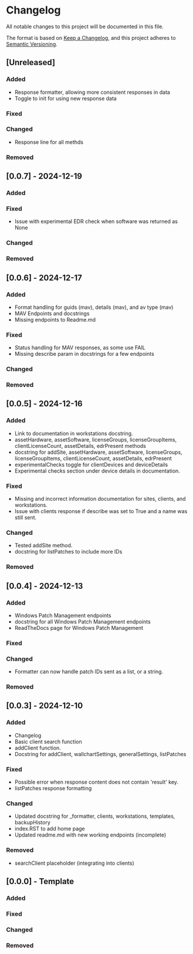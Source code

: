 # Changelog

All notable changes to this project will be documented in this file.

The format is based on [Keep a Changelog](https://keepachangelog.com/en/1.1.0/),
and this project adheres to [Semantic Versioning](https://semver.org/spec/v2.0.0.html).

## [Unreleased]

### Added

- Response formatter, allowing more consistent responses in data
- Toggle to init for using new response data

### Fixed

### Changed

- Response line for all methds

### Removed

## [0.0.7] - 2024-12-19

### Added

### Fixed

- Issue with experimental EDR check when software was returned as None

### Changed

### Removed

## [0.0.6] - 2024-12-17

### Added

- Format handling for guids (mav), details (mav), and av type (mav)
- MAV Endpoints and docstrings
- Missing endpoints to Readme.md

### Fixed

- Status handling for MAV responses, as some use FAIL
- Missing describe param in docstrings for a few endpoints

### Changed

### Removed

## [0.0.5] - 2024-12-16

### Added

- Link to documentation in workstations docstring.
- assetHardware, assetSoftware, licenseGroups, licenseGroupItems, clientLicenseCount, assetDetails, edrPresent methods
- docstring for addSite, assetHardware, assetSoftware, licenseGroups, licenseGroupItems, clientLicenseCount, assetDetails, edrPresent
- experimentalChecks toggle for clientDevices and deviceDetails
- Experimental checks section under device details in documentation.

### Fixed

- Missing and incorrect information documentation for sites, clients, and workstations.
- Issue with clients response if describe was set to True and a name was still sent.

### Changed

- Tested addSite method.
- docstring for listPatches to include more IDs


### Removed


## [0.0.4] - 2024-12-13

### Added

- Windows Patch Management endpoints
- docstring for all Windows Patch Management endpoints
- ReadTheDocs page for Windows Patch Management

### Fixed

### Changed

- Formatter can now handle patch IDs sent as a list, or a string.

### Removed


## [0.0.3] - 2024-12-10

### Added

- Changelog
- Basic client search function
- addClient function.
- Docstring for addClient, wallchartSettings, generalSettings, listPatches

### Fixed

- Possible error when response content does not contain 'result' key.
- listPatches response formatting
 
### Changed

- Updated docstring for _formatter, clients, workstations, templates, backupHistory
- index.RST to add home page
- Updated readme.md with new working endpoints (incomplete)
 
### Removed

- searchClient placeholder (integrating into clients)
 
## [0.0.0] - Template

### Added

### Fixed

### Changed

### Removed